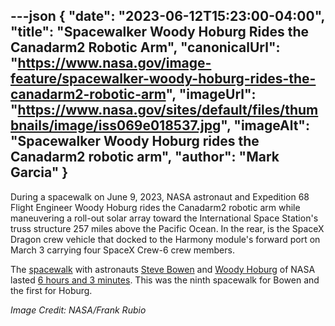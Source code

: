---json
{
  "date": "2023-06-12T15:23:00-04:00",
  "title": "Spacewalker Woody Hoburg Rides the Canadarm2 Robotic Arm",
  "canonicalUrl": "https://www.nasa.gov/image-feature/spacewalker-woody-hoburg-rides-the-canadarm2-robotic-arm",
  "imageUrl": "https://www.nasa.gov/sites/default/files/thumbnails/image/iss069e018537.jpg",
  "imageAlt": "Spacewalker Woody Hoburg rides the Canadarm2 robotic arm",
  "author": "Mark Garcia"
}
---

During a spacewalk on June 9, 2023, NASA astronaut and Expedition 68 Flight Engineer Woody Hoburg rides the Canadarm2 robotic arm while maneuvering a roll-out solar array toward the International Space Station's truss structure 257 miles above the Pacific Ocean. In the rear, is the SpaceX Dragon crew vehicle that docked to the Harmony module's forward port on March 3 carrying four SpaceX Crew-6 crew members.

The [spacewalk](https://www.youtube.com/watch?v=wS4z42KaeGk) with astronauts [Steve Bowen](https://www.nasa.gov/astronauts/biographies/stephen-g-bowen) and [Woody Hoburg](https://www.nasa.gov/astronauts/biographies/warren-hoburg) of NASA lasted [6 hours and 3 minutes](https://blogs.nasa.gov/spacestation/2023/06/09/nasa-spacewalkers-complete-solar-array-installation/). This was the ninth spacewalk for Bowen and the first for Hoburg.

_Image Credit: NASA/Frank Rubio_
